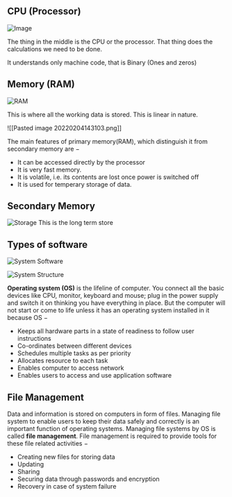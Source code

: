 ## CPU (Processor)
![Image](https://external-content.duckduckgo.com/iu/?u=https%3A%2F%2Fphonemantra.com%2Fwp-content%2Fuploads%2F2020%2F11%2FRyzen-5-5600X-1.jpg&f=1&nofb=1)

The thing in the middle is the CPU or the processor. That thing does the calculations we need to be done.

It understands only machine code,  that is Binary (Ones and zeros)
## Memory (RAM)
![RAM](https://external-content.duckduckgo.com/iu/?u=https%3A%2F%2Fi1.wp.com%2Fteachallaboutit.school%2Fwp-content%2Fuploads%2F2019%2F07%2FRAM-Sticks.jpeg%3Fssl%3D1&f=1&nofb=1)

This is where all the working data is stored. This is linear in nature.

![[Pasted image 20220204143103.png]]

The main features of primary memory(RAM), which distinguish it from secondary memory are −
- It can be accessed directly by the processor
- It is very fast memory.
- It is volatile, i.e. its contents are lost once power is switched off
- It is used for temperary storage of data. 

## Secondary Memory
![Storage](https://imgs.search.brave.com/QelGXpJT55qJifAx6TYRw94tASJfQbEv7dSc-quFVdA/rs:fit:474:225:1/g:ce/aHR0cHM6Ly90c2Uy/Lm1tLmJpbmcubmV0/L3RoP2lkPU9JUC5C/dGVwYmFydlQyTGpM/LUxXUjFCRnNnSGFI/YSZwaWQ9QXBp)
This is the long term store


## Types of software

![System Software](https://www.tutorialspoint.com/basics_of_computers/images/system_software.jpg)

![System Structure](https://www.tutorialspoint.com/basics_of_computers/images/system_structure.jpg)

**Operating system (OS)** is the lifeline of computer. You connect all the basic devices like CPU, monitor, keyboard and mouse; plug in the power supply and switch it on thinking you have everything in place. But the computer will not start or come to life unless it has an operating system installed in it because OS −
-   Keeps all hardware parts in a state of readiness to follow user instructions
-   Co-ordinates between different devices
-   Schedules multiple tasks as per priority
-   Allocates resource to each task
-   Enables computer to access network
-   Enables users to access and use application software


## File Management
Data and information is stored on computers in form of files. Managing file system to enable users to keep their data safely and correctly is an important function of operating systems. Managing file systems by OS is called **file management**. File management is required to provide tools for these file related activities −

-   Creating new files for storing data
-   Updating
-   Sharing
-   Securing data through passwords and encryption
-   Recovery in case of system failure